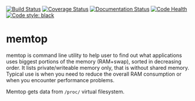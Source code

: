 [![Build Status](https://travis-ci.org/MartinThoma/memtop.svg?branch=master)](https://travis-ci.org/MartinThoma/memtop)
[![Coverage Status](https://img.shields.io/coveralls/MartinThoma/memtop.svg)](https://coveralls.io/r/MartinThoma/memtop?branch=master)
[![Documentation Status](http://img.shields.io/badge/docs-latest-brightgreen.svg)](http://pythonhosted.org/memtop)
[![Code Health](https://landscape.io/github/MartinThoma/memtop/master/landscape.svg)](https://landscape.io/github/MartinThoma/memtop/master)
[![Code style: black](https://img.shields.io/badge/code%20style-black-000000.svg)](https://github.com/psf/black)

# memtop
memtop is command line utility to help user to find out what applications uses
biggest portions of the memory (RAM+swap), sorted in decreasing order. It lists
private/writeable memory only, that is without shared memory. Typical use is
when you need to reduce the overall RAM consumption or when you encounter
performance problems.

Memtop gets data from `/proc/` virtual filesystem.

